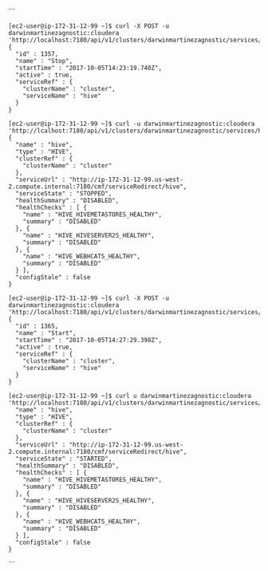 ´´´

	[ec2-user@ip-172-31-12-99 ~]$ curl -X POST -u darwinmartinezagnostic:cloudera 'http://localhost:7180/api/v1/clusters/darwinmartinezagnostic/services/hive/commands/stop'
	{
	  "id" : 1357,
	  "name" : "Stop",
	  "startTime" : "2017-10-05T14:23:19.740Z",
	  "active" : true,
	  "serviceRef" : {
	    "clusterName" : "cluster",
	    "serviceName" : "hive"
	  }
	}

	[ec2-user@ip-172-31-12-99 ~]$ curl -u darwinmartinezagnostic:cloudera 'http://lcalhost:7180/api/v1/clusters/darwinmartinezagnostic/services/hive'
	{
	  "name" : "hive",
	  "type" : "HIVE",
	  "clusterRef" : {
	    "clusterName" : "cluster"
	  },
	  "serviceUrl" : "http://ip-172-31-12-99.us-west-2.compute.internal:7180/cmf/serviceRedirect/hive",
	  "serviceState" : "STOPPED",
	  "healthSummary" : "DISABLED",
	  "healthChecks" : [ {
	    "name" : "HIVE_HIVEMETASTORES_HEALTHY",
	    "summary" : "DISABLED"
	  }, {
	    "name" : "HIVE_HIVESERVER2S_HEALTHY",
	    "summary" : "DISABLED"
	  }, {
	    "name" : "HIVE_WEBHCATS_HEALTHY",
	    "summary" : "DISABLED"
	  } ],
	  "configStale" : false
	}

	[ec2-user@ip-172-31-12-99 ~]$ curl -X POST -u darwinmartinezagnostic:cloudera 'http://localhost:7180/api/v1/clusters/darwinmartinezagnostic/services/hive/commands/start'
	{
	  "id" : 1365,
	  "name" : "Start",
	  "startTime" : "2017-10-05T14:27:29.398Z",
	  "active" : true,
	  "serviceRef" : {
	    "clusterName" : "cluster",
	    "serviceName" : "hive"
	  }
	}

	[ec2-user@ip-172-31-12-99 ~]$ curl u darwinmartinezagnostic:cloudera 'http://localhost:7180/api/v1/clusters/darwinmartinezagnostic/services/hive'{
	  "name" : "hive",
	  "type" : "HIVE",
	  "clusterRef" : {
	    "clusterName" : "cluster"
	  },
	  "serviceUrl" : "http://ip-172-31-12-99.us-west-2.compute.internal:7180/cmf/serviceRedirect/hive",
	  "serviceState" : "STARTED",
	  "healthSummary" : "DISABLED",
	  "healthChecks" : [ {
	    "name" : "HIVE_HIVEMETASTORES_HEALTHY",
	    "summary" : "DISABLED"
	  }, {
	    "name" : "HIVE_HIVESERVER2S_HEALTHY",
	    "summary" : "DISABLED"
	  }, {
	    "name" : "HIVE_WEBHCATS_HEALTHY",
	    "summary" : "DISABLED"
	  } ],
	  "configStale" : false
	}

´´´
